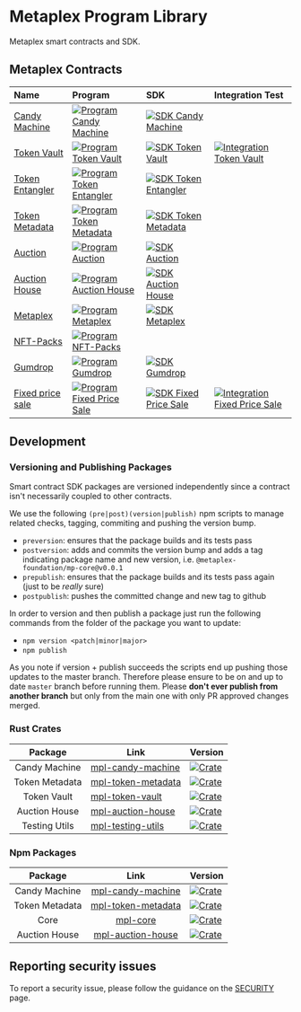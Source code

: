 # Metaplex Program Library

Metaplex smart contracts and SDK.

## Metaplex Contracts

| Name                                   | Program                                                                        | SDK                                                                           | Integration Test                                                                   |
| :------------------------------------- | :----------------------------------------------------------------------------  | :---------------------------------------------------------------------------  | :--------------------------------------------------------------------------------- |
| [Candy Machine](./candy-machine)       | [![Program Candy Machine][p-candy-machine-svg]][p-candy-machine-yml]           | [![SDK Candy Machine][sdk-candy-machine-svg]][sdk-candy-machine-yml]          |                                                                                    |
| [Token Vault](./token-vault)           | [![Program Token Vault][p-token-vault-svg]][p-token-vault-yml]                 | [![SDK Token Vault][sdk-token-vault-svg]][sdk-token-vault-yml]                | [![Integration Token Vault][i-token-vault-svg]][i-token-vault-yml]                 |
| [Token Entangler](./token-entangler)   | [![Program Token Entangler][p-token-entangler-svg]][p-token-entangler-yml]     | [![SDK Token Entangler][sdk-token-entangler-svg]][sdk-token-entangler-yml]    |                                                                                    |
| [Token Metadata](./token-metadata)     | [![Program Token Metadata ][p-token-metadata-svg]][p-token-metadata-yml]       | [![SDK Token Metadata][sdk-token-metadata-svg]][sdk-token-metadata-yml]       |                                                                                    |
| [Auction](./auction)                   | [![Program Auction ][p-auction-svg]][p-auction-yml]                            | [![SDK Auction][sdk-auction-svg]][sdk-auction-yml]                            |                                                                                    |
| [Auction House](./auction-house)       | [![Program Auction House ][p-auction-house-svg]][p-auction-house-yml]          | [![SDK Auction House][sdk-auction-house-svg]][sdk-auction-house-yml]          |                                                                                    |
| [Metaplex](./metaplex)                 | [![Program Metaplex ][p-metaplex-svg]][p-metaplex-yml]                         | [![SDK Metaplex][sdk-metaplex-svg]][sdk-metaplex-yml]                         |                                                                                    |
| [NFT-Packs](./nft-packs)               | [![Program NFT-Packs ][p-nft-packs-svg]][p-nft-packs-yml]                      |                                                                               |                                                                                    |
| [Gumdrop](./gumdrop)                   | [![Program Gumdrop][p-gumdrop-svg]][p-gumdrop-yml]                             | [![SDK Gumdrop][sdk-gumdrop-svg]][sdk-gumdrop-yml]                            |                                                                                    |
| [Fixed price sale](./fixed-price-sale) | [![Program Fixed Price Sale ][p-fixed-price-sale-svg]][p-fixed-price-sale-yml] | [![SDK Fixed Price Sale][sdk-fixed-price-sale-svg]][sdk-fixed-price-sale-yml] | [![Integration Fixed Price Sale][i-fixed-price-sale-svg]][i-fixed-price-sale-yml]  |


## Development

### Versioning and Publishing Packages

Smart contract SDK packages are versioned independently since a contract isn't necessarily coupled
to other contracts.

We use the following `(pre|post)(version|publish)` npm scripts to manage related checks, tagging,
commiting and pushing the version bump.

- `preversion`: ensures that the package builds and its tests pass
- `postversion`: adds and commits the version bump and adds a tag indicating package name and new
  version, i.e. `@metaplex-foundation/mp-core@v0.0.1`
- `prepublish`: ensures that the package builds and its tests pass again (just to be _really_ sure)
- `postpublish`: pushes the committed change and new tag to github

In order to version and then publish a package just run the following commands from the folder of
the package you want to update:

- `npm version <patch|minor|major>`
- `npm publish`

As you note if version + publish succeeds the scripts end up pushing those updates to the master
branch. Therefore please ensure to be on and up to date `master` branch before running them. Please
**don't ever publish from another branch** but only from the main one with only PR approved changes
merged.

### Rust Crates

|    Package     | Link                                                              | Version                                                                                                                                                                                                                                                                   |
|:--------------:|-------------------------------------------------------------------|:--------------------------------------------------------------------------------------------------------------------------------------------------------------------------------------------------------------------------------------------------------------------------|
| Candy Machine  | [mpl-candy-machine](https://crates.io/crates/mpl-candy-machine)   | [![Crate](https://img.shields.io/crates/v/mpl-candy-machine)](https://crates.io/crates/mpl-candy-machine)                                                                                                                                                                 |
| Token Metadata | [mpl-token-metadata](https://crates.io/crates/mpl-token-metadata) | [![Crate](https://img.shields.io/crates/v/mpl-token-metadata)](https://crates.io/crates/mpl-token-metadata)                                                                                                                                                               |
|  Token Vault   | [mpl-token-vault](https://crates.io/crates/mpl-token-vault)       | [![Crate](https://img.shields.io/crates/v/mpl-token-vault)](https://crates.io/crates/mpl-token-vault)                                                                                                                                                                     |
| Auction House  | [mpl-auction-house](https://crates.io/crates/mpl-auction-house)   | [![Crate](https://img.shields.io/crates/v/mpl-auction-house)](https://crates.io/crates/mpl-auction-house)                                                                                                                                                                     |
| Testing Utils  | [mpl-testing-utils](https://crates.io/crates/mpl-testing-utils)   | [![Crate](https://img.shields.io/crates/v/mpl-testing-utils)](https://crates.io/crates/mpl-testing-utils)                                                                                                                                                                     |

### Npm Packages
|    Package     |                                            Link                                             | Version                                                                                                  |
|:--------------:|:-------------------------------------------------------------------------------------------:|:---------------------------------------------------------------------------------------------------------|
| Candy Machine  |  [mpl-candy-machine](https://www.npmjs.com/package/@metaplex-foundation/mpl-candy-machine)  | [![Crate](https://img.shields.io/npm/v/@metaplex-foundation/mpl-candy-machine)](https://www.npmjs.com/package/@metaplex-foundation/mpl-candy-machine)   |
| Token Metadata | [mpl-token-metadata](https://www.npmjs.com/package/@metaplex-foundation/mpl-token-metadata) | [![Crate](https://img.shields.io/npm/v/@metaplex-foundation/mpl-token-metadata)](https://www.npmjs.com/package/@metaplex-foundation/mpl-token-metadata) |
|      Core      |           [mpl-core](https://www.npmjs.com/package/@metaplex-foundation/mpl-core)           | [![Crate](https://img.shields.io/npm/v/@metaplex-foundation/mpl-core)](https://www.npmjs.com/package/@metaplex-foundation/mpl-core)       |
| Auction House  |               [mpl-auction-house](https://www.npmjs.com/package/@metaplex-foundation/mpl-auction-house)               | [![Crate](https://img.shields.io/npm/v/@metaplex-foundation/mpl-auction-house)](https://www.npmjs.com/package/@metaplex-foundation/mpl-auction-house)   |



## Reporting security issues

To report a security issue, please follow the guidance on the [SECURITY](.github/SECURITY.md) page.

<!-- Program Badges  -->
[p-candy-machine-yml]:https://github.com/metaplex/teamplex/actions/workflows/program-candy-machine.yml
[p-candy-machine-svg]:https://github.com/metaplex/metaplex-program-library/actions/workflows/program-candy-machine.yml/badge.svg
[p-token-vault-yml]:https://github.com/metaplex/teamplex/actions/workflows/program-token-vault.yml
[p-token-vault-svg]:https://github.com/metaplex/metaplex-program-library/actions/workflows/program-token-vault.yml/badge.svg
[p-token-entangler-yml]:https://github.com/metaplex/teamplex/actions/workflows/program-token-entangler.yml
[p-token-entangler-svg]:https://github.com/metaplex/metaplex-program-library/actions/workflows/program-token-entangler.yml/badge.svg
[p-token-metadata-yml]:https://github.com/metaplex/teamplex/actions/workflows/program-token-metadata.yml
[p-token-metadata-svg]:https://github.com/metaplex/metaplex-program-library/actions/workflows/program-token-metadata.yml/badge.svg
[p-auction-yml]:https://github.com/metaplex/teamplex/actions/workflows/program-auction.yml
[p-auction-svg]:https://github.com/metaplex/metaplex-program-library/actions/workflows/program-auction.yml/badge.svg
[p-auction-house-yml]:https://github.com/metaplex/teamplex/actions/workflows/program-auction-house.yml
[p-auction-house-svg]:https://github.com/metaplex/metaplex-program-library/actions/workflows/program-auction-house.yml/badge.svg
[p-metaplex-yml]:https://github.com/metaplex/teamplex/actions/workflows/program-metaplex.yml
[p-metaplex-svg]:https://github.com/metaplex/metaplex-program-library/actions/workflows/program-metaplex.yml/badge.svg
[p-nft-packs-yml]:https://github.com/metaplex/metaplex-program-library/actions/workflows/program-nft-packs.yml
[p-nft-packs-svg]:https://github.com/metaplex/metaplex-program-library/actions/workflows/program-nft-packs.yml/badge.svg
[p-gumdrop-yml]:https://github.com/metaplex/teamplex/actions/workflows/program-gumdrop.yml
[p-gumdrop-svg]:https://github.com/metaplex/metaplex-program-library/actions/workflows/program-gumdrop.yml/badge.svg
[p-fixed-price-sale-yml]:https://github.com/metaplex/metaplex-program-library/actions/workflows/program-fixed-price-sale.yml
[p-fixed-price-sale-svg]:https://github.com/metaplex/metaplex-program-library/actions/workflows/program-fixed-price-sale.yml/badge.svg

<!-- SDK Badges  -->
[sdk-candy-machine-yml]:https://github.com/metaplex/metaplex-program-library/actions/workflows/sdk-candy-machine.yml
[sdk-candy-machine-svg]:https://github.com/metaplex/metaplex-program-library/actions/workflows/sdk-candy-machine.yml/badge.svg
[sdk-token-vault-yml]:https://github.com/metaplex/metaplex-program-library/actions/workflows/sdk-token-vault.yml
[sdk-token-vault-svg]:https://github.com/metaplex/metaplex-program-library/actions/workflows/sdk-token-vault.yml/badge.svg
[sdk-token-entangler-yml]:https://github.com/metaplex/metaplex-program-library/actions/workflows/sdk-token-entangler.yml
[sdk-token-entangler-svg]:https://github.com/metaplex/metaplex-program-library/actions/workflows/sdk-token-entangler.yml/badge.svg
[sdk-token-metadata-yml]:https://github.com/metaplex/metaplex-program-library/actions/workflows/sdk-token-metadata.yml
[sdk-token-metadata-svg]:https://github.com/metaplex/metaplex-program-library/actions/workflows/sdk-token-metadata.yml/badge.svg
[sdk-auction-yml]:https://github.com/metaplex/metaplex-program-library/actions/workflows/sdk-auction.yml
[sdk-auction-svg]:https://github.com/metaplex/metaplex-program-library/actions/workflows/sdk-auction.yml/badge.svg
[sdk-auction-house-yml]:https://github.com/metaplex/metaplex-program-library/actions/workflows/sdk-auction-house.yml
[sdk-auction-house-svg]:https://github.com/metaplex/metaplex-program-library/actions/workflows/sdk-auction-house.yml/badge.svg
[sdk-metaplex-yml]:https://github.com/metaplex/metaplex-program-library/actions/workflows/sdk-metaplex.yml
[sdk-metaplex-svg]:https://github.com/metaplex/metaplex-program-library/actions/workflows/sdk-metaplex.yml/badge.svg
[sdk-gumdrop-yml]:https://github.com/metaplex/metaplex-program-library/actions/workflows/sdk-gumdrop.yml
[sdk-gumdrop-svg]:https://github.com/metaplex/metaplex-program-library/actions/workflows/sdk-gumdrop.yml/badge.svg
[sdk-fixed-price-sale-yml]:https://github.com/metaplex-foundation/metaplex-program-library/actions/workflows/sdk-fixed-price-sale.yml
[sdk-fixed-price-sale-svg]:https://github.com/metaplex-foundation/metaplex-program-library/actions/workflows/sdk-fixed-price-sale.yml/badge.svg

<!-- Integration Badges -->
[i-token-vault-svg]:https://github.com/metaplex-foundation/metaplex-program-library/actions/workflows/integration-token-vault.yml/badge.svg
[i-token-vault-yml]:https://github.com/metaplex-foundation/metaplex-program-library/actions/workflows/integration-token-vault.yml
[i-fixed-price-sale-svg]:https://github.com/metaplex-foundation/metaplex-program-library/actions/workflows/integration-fixed-price-sale.yml/badge.svg
[i-fixed-price-sale-yml]:https://github.com/metaplex-foundation/metaplex-program-library/actions/workflows/integration-fixed-price-sale.yml
